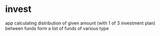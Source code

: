 # invest

app calculating distribution of given amount (with 1 of 3 investment plan) between funds form a list of funds of various type
